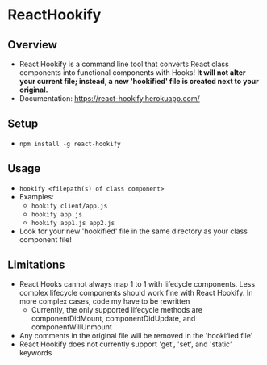 # ReactHookify

## Overview

- React Hookify is a command line tool that converts React class components into functional components with Hooks! **It will not alter your current file; instead, a new 'hookified' file is created next to your original.**
- Documentation: https://react-hookify.herokuapp.com/

## Setup

- `npm install -g react-hookify`

## Usage

- `hookify <filepath(s) of class component>`
- Examples:
  - `hookify client/app.js`
  - `hookify app.js`
  - `hookify app1.js app2.js`
- Look for your new 'hookified' file in the same directory as your class component file!

## Limitations

- React Hooks cannot always map 1 to 1 with lifecycle components. Less complex lifecycle components should work fine with React Hookify. In more complex cases, code my have to be rewritten
  - Currently, the only supported lifecycle methods are componentDidMount, componentDidUpdate, and componentWillUnmount
- Any comments in the original file will be removed in the 'hookified file'
- React Hookify does not currently support 'get', 'set', and 'static' keywords

